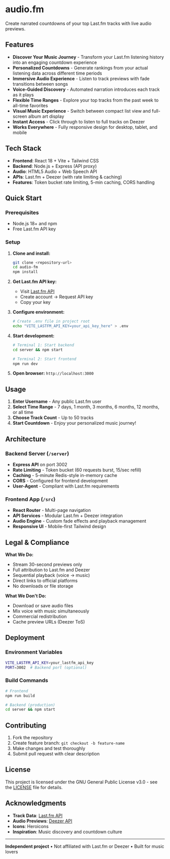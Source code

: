 # audio.fm

Create narrated countdowns of your top Last.fm tracks with live audio previews.

## Features

- **Discover Your Music Journey** - Transform your Last.fm listening history into an engaging countdown experience
- **Personalized Countdowns** - Generate rankings from your actual listening data across different time periods
- **Immersive Audio Experience** - Listen to track previews with fade transitions between songs
- **Voice-Guided Discovery** - Automated narration introduces each track as it plays
- **Flexible Time Ranges** - Explore your top tracks from the past week to all-time favorites
- **Visual Music Experience** - Switch between compact list view and full-screen album art display
- **Instant Access** - Click through to listen to full tracks on Deezer
- **Works Everywhere** - Fully responsive design for desktop, tablet, and mobile

## Tech Stack

- **Frontend**: React 18 + Vite + Tailwind CSS
- **Backend**: Node.js + Express (API proxy)
- **Audio**: HTML5 Audio + Web Speech API
- **APIs**: Last.fm + Deezer (with rate limiting & caching)
- **Features**: Token bucket rate limiting, 5-min caching, CORS handling

## Quick Start

### Prerequisites
- Node.js 18+ and npm
- Free Last.fm API key

### Setup

1. **Clone and install:**
   ```bash
   git clone <repository-url>
   cd audio-fm
   npm install
   ```

2. **Get Last.fm API key:**
   - Visit [Last.fm API](https://www.last.fm/api)
   - Create account → Request API key
   - Copy your key

3. **Configure environment:**
   ```bash
   # Create .env file in project root
   echo "VITE_LASTFM_API_KEY=your_api_key_here" > .env
   ```

4. **Start development:**
   ```bash
   # Terminal 1: Start backend
   cd server && npm start

   # Terminal 2: Start frontend  
   npm run dev
   ```

5. **Open browser:** `http://localhost:3000`

## Usage

1. **Enter Username** - Any public Last.fm user
2. **Select Time Range** - 7 days, 1 month, 3 months, 6 months, 12 months, or all time
3. **Choose Track Count** - Up to 50 tracks
4. **Start Countdown** - Enjoy your personalized music journey!

## Architecture

### Backend Server (`/server`)
- **Express API** on port 3002
- **Rate Limiting** - Token bucket (60 requests burst, 15/sec refill)
- **Caching** - 5-minute Redis-style in-memory cache
- **CORS** - Configured for frontend development
- **User-Agent** - Compliant with Last.fm requirements

### Frontend App (`/src`)
- **React Router** - Multi-page navigation
- **API Services** - Modular Last.fm + Deezer integration
- **Audio Engine** - Custom fade effects and playback management
- **Responsive UI** - Mobile-first Tailwind design

## Legal & Compliance

**What We Do:**
- Stream 30-second previews only
- Full attribution to Last.fm and Deezer
- Sequential playback (voice → music)
- Direct links to official platforms
- No downloads or file storage

**What We Don't Do:**
- Download or save audio files
- Mix voice with music simultaneously
- Commercial redistribution
- Cache preview URLs (Deezer ToS)

## Deployment

### Environment Variables
```bash
VITE_LASTFM_API_KEY=your_lastfm_api_key
PORT=3002  # Backend port (optional)
```

### Build Commands
```bash
# Frontend
npm run build

# Backend (production)
cd server && npm start
```

## Contributing

1. Fork the repository
2. Create feature branch: `git checkout -b feature-name`
3. Make changes and test thoroughly
4. Submit pull request with clear description

## License

This project is licensed under the GNU General Public License v3.0 - see the [LICENSE](LICENSE) file for details.

## Acknowledgments

- **Track Data**: [Last.fm API](https://www.last.fm/api)
- **Audio Previews**: [Deezer API](https://developers.deezer.com)
- **Icons**: Heroicons
- **Inspiration**: Music discovery and countdown culture

---

**Independent project** • Not affiliated with Last.fm or Deezer • Built for music lovers 